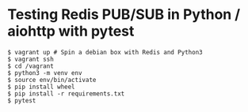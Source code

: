 # Testing Redis PUB/SUB in Python / aiohttp with pytest

``` shell
$ vagrant up # Spin a debian box with Redis and Python3
$ vagrant ssh
$ cd /vagrant
$ python3 -m venv env
$ source env/bin/activate
$ pip install wheel
$ pip install -r requirements.txt
$ pytest
```
